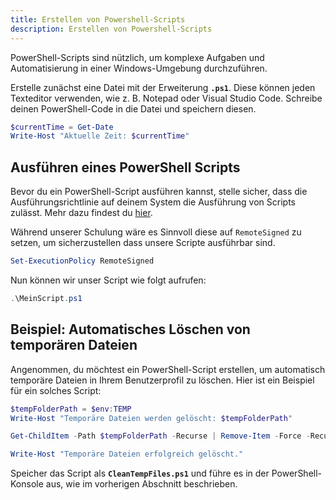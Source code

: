 ```yaml
---
title: Erstellen von Powershell-Scripts
description: Erstellen von Powershell-Scripts
---
```


PowerShell-Scripts sind nützlich, um komplexe Aufgaben und Automatisierung in einer Windows-Umgebung durchzuführen.

Erstelle zunächst eine Datei mit der Erweiterung **`.ps1`**. Diese können jeden Texteditor verwenden, wie z. B. Notepad oder Visual Studio Code. Schreibe deinen PowerShell-Code in die Datei und speichern diesen.

```powershell
$currentTime = Get-Date
Write-Host "Aktuelle Zeit: $currentTime"
```

## Ausführen eines PowerShell Scripts

Bevor du ein PowerShell-Script ausführen kannst, stelle sicher, dass die Ausführungsrichtlinie auf deinem System die Ausführung von Scripts zulässt. Mehr dazu findest du [hier](/powershell/execution-policies.md).

Während unserer Schulung wäre es Sinnvoll diese auf `RemoteSigned` zu setzen, um sicherzustellen dass unsere Scripte ausführbar sind.

```powershell
Set-ExecutionPolicy RemoteSigned
```

Nun können wir unser Script wie folgt aufrufen:

```powershell
.\MeinScript.ps1
```

## Beispiel: Automatisches Löschen von temporären Dateien

Angenommen, du möchtest ein PowerShell-Script erstellen, um automatisch temporäre Dateien in Ihrem Benutzerprofil zu löschen. Hier ist ein Beispiel für ein solches Script:

```powershell
$tempFolderPath = $env:TEMP
Write-Host "Temporäre Dateien werden gelöscht: $tempFolderPath"

Get-ChildItem -Path $tempFolderPath -Recurse | Remove-Item -Force -Recurse -ErrorAction SilentlyContinue

Write-Host "Temporäre Dateien erfolgreich gelöscht."
```

Speicher das Script als **`CleanTempFiles.ps1`** und führe es in der PowerShell-Konsole aus, wie im vorherigen Abschnitt beschrieben.
